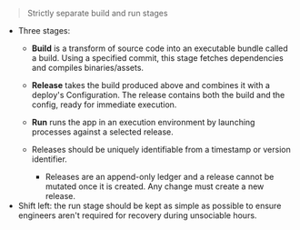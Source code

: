 > Strictly separate build and run stages

- Three stages:
    - **Build** is a transform of source code into an executable bundle called a build. Using a specified commit, this stage fetches dependencies and compiles binaries/assets.
    - **Release** takes the build produced above and combines it with a deploy's Configuration. The release contains both the build and the config, ready for immediate execution.
    - **Run** runs the app in an execution environment by launching processes against a selected release.
  
  - Releases should be uniquely identifiable from a timestamp or version identifier.
    - Releases are an append-only ledger and a release cannot be mutated once it is created. Any change must create a new release.
- Shift left: the run stage should be kept as simple as possible to ensure engineers aren't required for recovery during unsociable hours.
